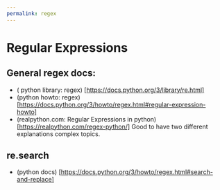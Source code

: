 ```yaml
---
permalink: regex
---
```


# Regular Expressions

## General regex docs:
* ( python library: regex) [https://docs.python.org/3/library/re.html]
* (python howto: regex) [https://docs.python.org/3/howto/regex.html#regular-expression-howto]
* (realpython.com: Regular Expressions in python) [https://realpython.com/regex-python/]
Good to have two different explanations complex topics.

## re.search
* (python docs) [https://docs.python.org/3/howto/regex.html#search-and-replace]